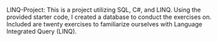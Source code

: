 LINQ-Project:
This is a project utilizing SQL, C#, and LINQ.  Using the provided starter code, I created a database to conduct the exercises on.  Included are twenty exercises to familiarize ourselves with Language Integrated Query (LINQ).
